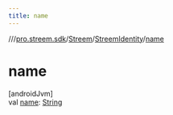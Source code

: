 ```yaml
---
title: name
---
```

//[<root>](../../../../index.html)/[pro.streem.sdk](../../index.html)/[Streem](../index.html)/[StreemIdentity](index.html)/[name](name.html)



# name



[androidJvm]\
val [name](name.html): [String](https://kotlinlang.org/api/latest/jvm/stdlib/kotlin/-string/index.html)




